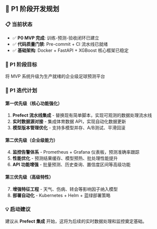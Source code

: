 ## 🚀 P1 阶段开发规划

### 📋 当前状态
- ✅ **P0 MVP 完成**: 训练-预测-验收闭环已建立
- ✅ **代码质量门禁**: Pre-commit + CI 流水线已就绪
- ✅ **基础架构**: Docker + FastAPI + XGBoost 核心框架已稳定

### 🎯 P1 阶段目标
将 MVP 系统升级为生产就绪的企业级足球预测平台

### 🔄 P1 迭代计划

#### 第一优先级（核心功能强化）
1. **Prefect 流水线集成** - 替换现有简单脚本，实现可观测的数据处理流水线
2. **实时数据源对接** - 集成体育数据 API，实现自动化数据更新
3. **模型版本管理优化** - 支持多模型并存、A/B测试、平滑回滚

#### 第二优先级（企业级能力）
4. **监控告警体系** - Prometheus + Grafana 仪表板，预测准确率跟踪
5. **性能优化** - 预测结果缓存、模型预热、批处理性能提升
6. **API 功能增强** - 批量预测、历史查询、置信度区间等高级功能

#### 第三优先级（高级特性）
7. **增强特征工程** - 天气、伤病、转会等影响因子纳入模型
8. **部署自动化** - Kubernetes + Helm + 蓝绿部署策略

### 💡 启动建议
建议从 **Prefect 集成** 开始，这将为后续的实时数据处理和监控奠定基础。
